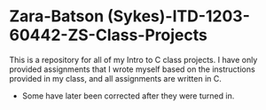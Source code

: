 # Zara-Batson (Sykes)-ITD-1203-60442-ZS-Class-Projects
This is a repository for all of my Intro to C class projects. I have only provided assignments that I wrote myself based on the instructions provided in my class, and all assignments are written in C. 

* Some have later been corrected after they were turned in. 
